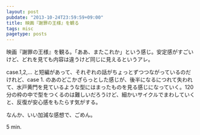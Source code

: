 ```yaml
---
layout: post
pubdate: "2013-10-24T23:59:59+09:00"
title: 映画『謝罪の王様』を観る
tags: misc
pagetype: posts
---
```

映画『謝罪の王様』を観る。「ああ、またこれか」という感じ。安定感がすごいけど、どれを見ても内容は違うけど同じに見えるというアレ。

case.1,2,... と短編があって、それぞれの話がちょっとずつつながっているのだけれど、case 1. のあのどこかざらっとした感じが、後半になるにつれて失われて、水戸黄門を見ているような型にはまったものを見る感じになっていく。120 分の枠の中で型をつくるのは難しいだろうけど、細かいサイクルでまわしていくと、反復が安心感をもたらす気がする。

なんか、いい加減な感想で、ごめん。

5 min.
